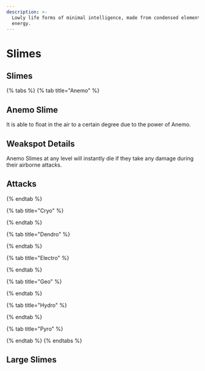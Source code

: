 ```yaml
---
description: >-
  Lowly life forms of minimal intelligence, made from condensed elemental
  energy.
---
```


# Slimes

## Slimes

{% tabs %}
{% tab title="Anemo" %}
## Anemo Slime

It is able to float in the air to a certain degree due to the power of Anemo.

## Weakspot Details

Anemo Slimes at any level will instantly die if they take any damage during their airborne attacks.

## Attacks
{% endtab %}

{% tab title="Cryo" %}

{% endtab %}

{% tab title="Dendro" %}

{% endtab %}

{% tab title="Electro" %}

{% endtab %}

{% tab title="Geo" %}

{% endtab %}

{% tab title="Hydro" %}

{% endtab %}

{% tab title="Pyro" %}

{% endtab %}
{% endtabs %}

## Large Slimes

